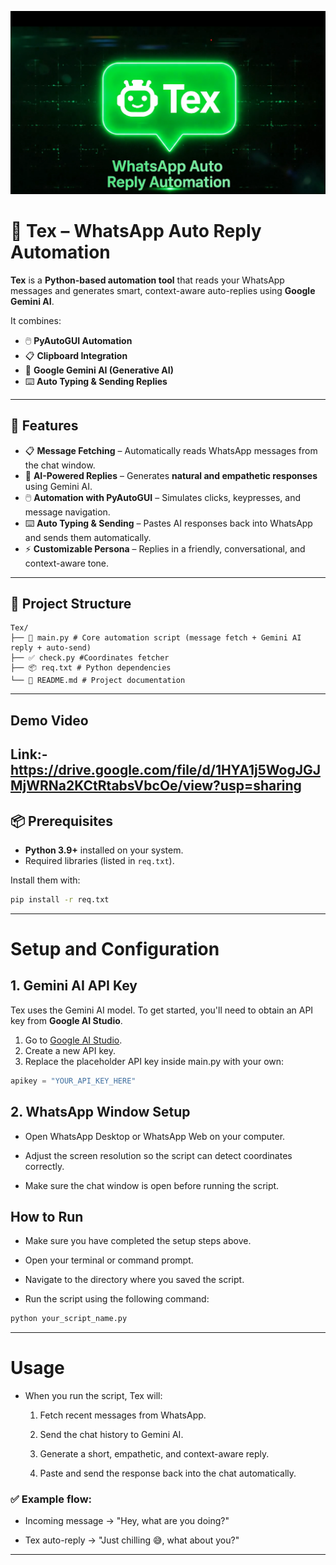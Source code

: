 ![TEX LOGO](TEX.png)
# 💬 Tex – WhatsApp Auto Reply Automation

**Tex** is a **Python-based automation tool** that reads your WhatsApp messages and generates smart, context-aware auto-replies using **Google Gemini AI**.  

It combines:  
- 🖱️ **PyAutoGUI Automation**  
- 📋 **Clipboard Integration**  
- 🤖 **Google Gemini AI (Generative AI)**  
- ⌨️ **Auto Typing & Sending Replies**  

---

## 🚀 Features
- 📋 **Message Fetching** – Automatically reads WhatsApp messages from the chat window.  
- 🤖 **AI-Powered Replies** – Generates **natural and empathetic responses** using Gemini AI.  
- 🖱️ **Automation with PyAutoGUI** – Simulates clicks, keypresses, and message navigation.  
- ⌨️ **Auto Typing & Sending** – Pastes AI responses back into WhatsApp and sends them automatically.  
- ⚡ **Customizable Persona** – Replies in a friendly, conversational, and context-aware tone.   

---

## 📂 Project Structure
```
Tex/
├── 🧠 main.py # Core automation script (message fetch + Gemini AI reply + auto-send)
├── ✅ check.py #Coordinates fetcher
├── 📦 req.txt # Python dependencies
└── 📘 README.md # Project documentation
```

---
## Demo Video
Link:-https://drive.google.com/file/d/1HYA1j5WogJGJMjWRNa2KCtRtabsVbcOe/view?usp=sharing
---

## 📦 Prerequisites
- **Python 3.9+** installed on your system.  
- Required libraries (listed in `req.txt`).  

Install them with:  
```bash
pip install -r req.txt
```
---
# Setup and Configuration

## 1. Gemini AI API Key
Tex uses the Gemini AI model. To get started, you'll need to obtain an API key from **Google AI Studio**.

1. Go to [Google AI Studio](https://aistudio.google.com/).
2. Create a new API key.
3. Replace the placeholder API key inside main.py with your own:

```python
apikey = "YOUR_API_KEY_HERE"
```
## 2. WhatsApp Window Setup
 - Open WhatsApp Desktop or WhatsApp Web on your computer.

 - Adjust the screen resolution so the script can detect coordinates correctly.

 - Make sure the chat window is open before running the script.

## How to Run
- Make sure you have completed the setup steps above.

 - Open your terminal or command prompt.

- Navigate to the directory where you saved the script.

- Run the script using the following command:
```python
python your_script_name.py
```
---
# Usage
- When you run the script, Tex will:

   1. Fetch recent messages from WhatsApp.

   2. Send the chat history to Gemini AI.

   3. Generate a short, empathetic, and context-aware reply.

   4. Paste and send the response back into the chat automatically.

### ✅ Example flow:

- Incoming message → "Hey, what are you doing?"

- Tex auto-reply → "Just chilling 😅, what about you?"

---
